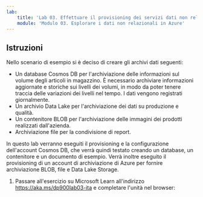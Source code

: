 ```yaml
---
lab:
    title: 'Lab 03. Effettuare il provisioning dei servizi dati non relazionali di Azure'
    module: 'Modulo 03. Esplorare i dati non relazionali in Azure'
---
```


## Istruzioni
Nello scenario di esempio si è deciso di creare gli archivi dati seguenti:

* Un database Cosmos DB per l'archiviazione delle informazioni sul volume degli articoli in magazzino. È necessario archiviare informazioni aggiornate e storiche sui livelli dei volumi, in modo da poter tenere traccia delle variazioni dei livelli nel tempo. I dati vengono registrati giornalmente.
* Un archivio Data Lake per l'archiviazione dei dati su produzione e qualità.
* Un contenitore BLOB per l'archiviazione delle immagini dei prodotti realizzati dall'azienda.
* Archiviazione file per la condivisione di report.

In questo lab verranno eseguiti il provisioning e la configurazione dell'account Cosmos DB, che verrà quindi testato creando un database, un contenitore e un documento di esempio. Verrà inoltre eseguito il provisioning di un account di archiviazione di Azure per fornire archiviazione BLOB, file e Data Lake Storage.

1.	Passare all'esercizio su Microsoft Learn all'indirizzo https://aka.ms/dp900lab03-ita e completare l'unità nel browser: 
